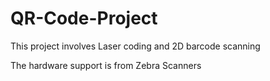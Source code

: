 # QR-Code-Project

This project involves Laser coding and 2D barcode scanning

The hardware support is from Zebra Scanners